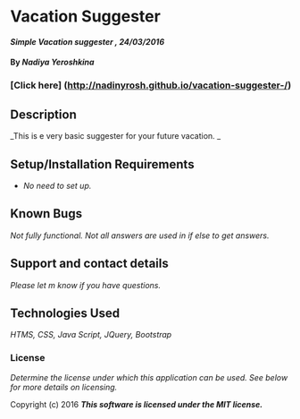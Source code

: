 # Vacation Suggester

#### _Simple Vacation suggester , 24/03/2016_

#### By _**Nadiya Yeroshkina**_

### [Click here] (http://nadinyrosh.github.io/vacation-suggester-/)

## Description

_This is e very basic suggester for your future vacation. _

## Setup/Installation Requirements

* _No need to set up._


## Known Bugs

_Not fully functional. Not all answers are used in if else to get answers._

## Support and contact details

_Please let m know if you have questions._

## Technologies Used

_HTMS, CSS, Java Script, JQuery, Bootstrap_

### License

*Determine the license under which this application can be used.  See below for more details on licensing.*

Copyright (c) 2016 **_This software is licensed under the MIT license._**
